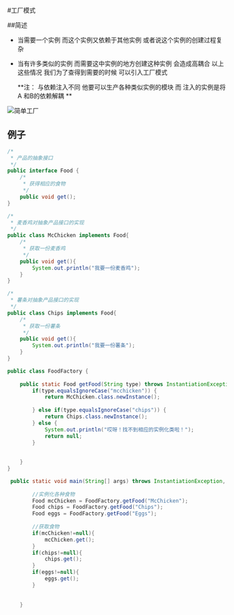 #工厂模式

##简述
- 当需要一个实例 而这个实例又依赖于其他实例 或者说这个实例的创建过程复杂 

- 当有许多类似的实例 而需要这中实例的地方创建这种实例 会造成高耦合
  以上这些情况 我们为了查得到需要的时候 可以引入工厂模式

  **注： 与依赖注入不同 他要可以生产各种类似实例的模块 而 注入的实例是将A 和B的依赖解耦 **

![简单工厂](http://pic002.cnblogs.com/img/guoshiandroid/201006/2010062300571970.png)

## 例子

```java
/*
 * 产品的抽象接口
 */
public interface Food {
    /*
     * 获得相应的食物
     */
    public void get();
}
```

```java
/*
 * 麦香鸡对抽象产品接口的实现
 */
public class McChicken implements Food{
    /*
     * 获取一份麦香鸡
     */
    public void get(){
        System.out.println("我要一份麦香鸡");
    }
}
```

```java
/*
 * 薯条对抽象产品接口的实现
 */
public class Chips implements Food{
    /*
     * 获取一份薯条
     */
    public void get(){
        System.out.println("我要一份薯条");
    }
}
```

```java
public class FoodFactory {
 
    public static Food getFood(String type) throws InstantiationException, IllegalAccessException, ClassNotFoundException {
        if(type.equalsIgnoreCase("mcchicken")) {
            return McChicken.class.newInstance();
 
        } else if(type.equalsIgnoreCase("chips")) {
            return Chips.class.newInstance();
        } else {
            System.out.println("哎呀！找不到相应的实例化类啦！");
            return null;
        }
 
 
    }
}
```

```java
 public static void main(String[] args) throws InstantiationException, IllegalAccessException, ClassNotFoundException {
 
        //实例化各种食物
        Food mcChicken = FoodFactory.getFood("McChicken");
        Food chips = FoodFactory.getFood("Chips");
        Food eggs = FoodFactory.getFood("Eggs");
 
        //获取食物
        if(mcChicken!=null){
            mcChicken.get();
        }
        if(chips!=null){
            chips.get();
        }
        if(eggs!=null){
            eggs.get();
        }
 
 
    }
```

